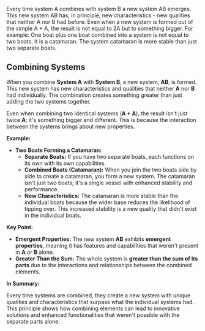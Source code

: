 Every time system A combines with system B a new system AB emerges. This new system AB has, in principle, new characteristics - new qualities that neither A nor B had before. Even when a new system is formed out of the simple A + A, the result is not equal to 2A but to something bigger. For example: One boat plus one boat combined into a system is not equal to two boats. It is a catamaran. The system catamaran is more stable than just two separate boats.

## Combining Systems

When you combine **System A** with **System B**, a new system, **AB**, is formed. This new system has new characteristics and qualities that neither **A** nor **B** had individually. The combination creates something greater than just adding the two systems together.

Even when combining two identical systems (**A + A**), the result isn't just twice **A**; it's something bigger and different. This is because the interaction between the systems brings about new properties.

**Example:**

- **Two Boats Forming a Catamaran:**
  - **Separate Boats:** If you have two separate boats, each functions on its own with its own capabilities.
  - **Combined Boats (Catamaran):** When you join the two boats side by side to create a catamaran, you form a new system. The catamaran isn't just two boats; it's a single vessel with enhanced stability and performance.
  - **New Characteristics:** The catamaran is more stable than the individual boats because the wider base reduces the likelihood of tipping over. This increased stability is a new quality that didn't exist in the individual boats.

**Key Point:**

- **Emergent Properties:** The new system **AB** exhibits **emergent properties**, meaning it has features and capabilities that weren't present in **A** or **B** alone.
- **Greater Than the Sum:** The whole system is **greater than the sum of its parts** due to the interactions and relationships between the combined elements.

**In Summary:**

Every time systems are combined, they create a new system with unique qualities and characteristics that surpass what the individual systems had. This principle shows how combining elements can lead to innovative solutions and enhanced functionalities that weren't possible with the separate parts alone.

